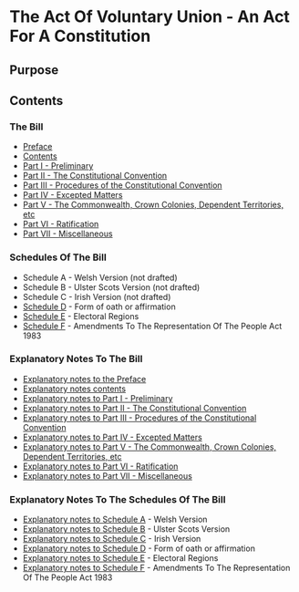 # The Act Of Voluntary Union - An Act For A Constitution
## Purpose

## Contents

### The Bill

* [Preface](./draft_bill/Preface.html)
* [Contents](./draft_bill/Contents.html)
* [Part I - Preliminary](./draft_bill/Part_I_Preliminary.html)
* [Part II - The Constitutional Convention](./draft_bill/Part_II_The_Constitutional_Convention.html)
* [Part III - Procedures of the Constitutional Convention](./draft_bill/Part_III_Procedures_Of_The_Constitutional_Convention.html)
* [Part IV - Excepted Matters](./draft_bill/Part_IV_Excepted_Matters.html)
* [Part V - The Commonwealth,  Crown Colonies, Dependent Territories, etc](./draft_bill/Part_V_The_Commonwealth_Crown_Colonies_Dependent_Territories_etc.html)
* [Part VI - Ratification](./draft_bill/Part_VI_Ratification.html)
* [Part VII - Miscellaneous](./draft_bill/Part_VII_Miscellaneous.html)

### Schedules Of The Bill

* Schedule A - Welsh Version (not drafted)
* Schedule B - Ulster Scots Version (not drafted)
* Schedule C - Irish Version (not drafted)
* [Schedule D](./draft_bill/Schedule_D_Form_Of_Oath_Or_Affirmation.html) - Form of oath or affirmation
* [Schedule E](./draft_bill/Schedule_E_Electoral_Regions.html) - Electoral Regions
* [Schedule F](./draft_bill/Schedule_F_Amendments_To_The_Representation_Of_The_Peoples_Act_1983.html) - Amendments To The Representation Of The People Act 1983

### Explanatory Notes To The Bill

* [Explanatory notes to the Preface](./explanatory_notes/Explanatory_Notes_Preface.html)
* [Explanatory notes contents](./explanatory_notes/Explanatory_Notes_Contents.html)
* [Explanatory notes to Part I - Preliminary](./explanatory_notes/Explanatory_Notes_To_Part_I_Preliminary.html)
* [Explanatory notes to Part II - The Constitutional Convention](./explanatory_notes/Explanatory_Notes_To_Part_II_The_Constitutional_Convention.html)
* [Explanatory notes to Part III - Procedures of the Constitutional Convention](./explanatory_notes/Explanatory_Notes_To_Part_III_Procedures_Of_The_Constitutional_Convention.html)
* [Explanatory notes to Part IV - Excepted Matters](./explanatory_notes/Explanatory_Notes_To_Part_IV_Excepted_Matters.html)
* [Explanatory notes to Part V - The Commonwealth,  Crown Colonies, Dependent Territories, etc](./explanatory_notes/Explanatory_Notes_To_Part_V_The_Commonwealth_Crown_Colonies_Dependent_Territories_etc.html)
* [Explanatory notes to Part VI - Ratification](./explanatory_notes/Explanatory_Notes_To_Part_VI_Ratification.html)
* [Explanatory notes to Part VII - Miscellaneous](./explanatory_notes/Explanatory_Notes_To_Part_VII_Miscellaneous.html)

### Explanatory Notes To The Schedules Of The Bill

* [Explanatory notes to Schedule A](./explanatory_notes/Explanatory_Notes_To_Schedule_A_Welsh_Version.html) - Welsh Version
* [Explanatory notes to Schedule B](./explanatory_notes/Explanatory_Notes_To_Schedule_B_Ulster_Scots_Version.html) - Ulster Scots Version
* [Explanatory notes to Schedule C](./explanatory_notes/Explanatory_Notes_To_Schedule_C_Irish_Version.html) - Irish Version
* [Explanatory notes to Schedule D](./explanatory_notes/Explanatory_Notes_To_Schedule_D_Form_Of_Oath_Or_Affirmation.html) - Form of oath or affirmation
* [Explanatory notes to Schedule E](./explanatory_notes/Explanatory_Notes_To_Schedule_E_Electoral_Regions.html) - Electoral Regions
* [Explanatory notes to Schedule F](./explanatory_notes/Explanatory_Notes_To_Schedule_F_Amendments_To_The_Representation_Of_The_Peoples_Act_1983.html) - Amendments To The Representation Of The People Act 1983
